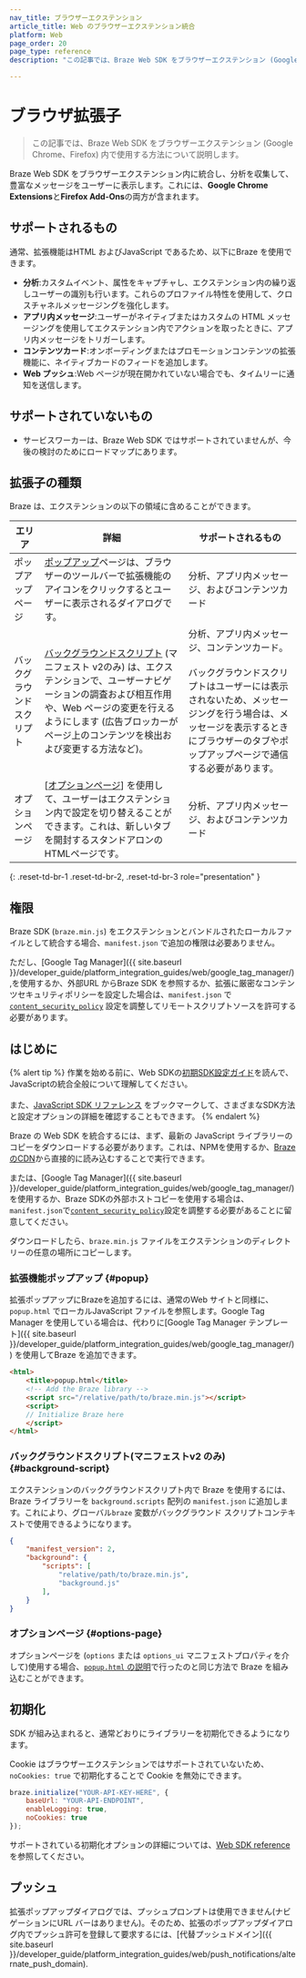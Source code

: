 ```yaml
---
nav_title: ブラウザーエクステンション
article_title: Web のブラウザーエクステンション統合
platform: Web
page_order: 20
page_type: reference
description: "この記事では、Braze Web SDK をブラウザーエクステンション (Google Chrome、Firefox) 内で使用する方法について説明します。"

---
```


# ブラウザ拡張子

> この記事では、Braze Web SDK をブラウザーエクステンション (Google Chrome、Firefox) 内で使用する方法について説明します。

Braze Web SDK をブラウザーエクステンション内に統合し、分析を収集して、豊富なメッセージをユーザーに表示します。これには、**Google Chrome Extensions**と**Firefox Add-Ons**の両方が含まれます。

## サポートされるもの

通常、拡張機能はHTML およびJavaScript であるため、以下にBraze を使用できます。

* **分析**:カスタムイベント、属性をキャプチャし、エクステンション内の繰り返しユーザーの識別も行います。これらのプロファイル特性を使用して、クロスチャネルメッセージングを強化します。
* **アプリ内メッセージ**:ユーザーがネイティブまたはカスタムの HTML メッセージングを使用してエクステンション内でアクションを取ったときに、アプリ内メッセージをトリガーします。
* **コンテンツカード**:オンボーディングまたはプロモーションコンテンツの拡張機能に、ネイティブカードのフィードを追加します。
* **Web プッシュ**:Web ページが現在開かれていない場合でも、タイムリーに通知を送信します。

## サポートされていないもの

* サービスワーカーは、Braze Web SDK ではサポートされていませんが、今後の検討のためにロードマップにあります。

## 拡張子の種類

Braze は、エクステンションの以下の領域に含めることができます。

| エリア | 詳細 | サポートされるもの |
|--------|-------|------|
| ポップアップページ | [ポップアップ](https://developer.mozilla.org/en-US/docs/Mozilla/Add-ons/WebExtensions/user_interface/Popups)ページは、ブラウザーのツールバーで拡張機能のアイコンをクリックするとユーザーに表示されるダイアログです。| 分析、アプリ内メッセージ、およびコンテンツカード |
| バックグラウンドスクリプト | [バックグラウンドスクリプト](https://developer.chrome.com/extensions/background_pages) (マニフェスト v2のみ) は、エクステンションで、ユーザーナビゲーションの調査および相互作用や、Web ページの変更を行えるようにします (広告ブロッカーがページ上のコンテンツを検出および変更する方法など)。 | 分析、アプリ内メッセージ、コンテンツカード。<br><br>バックグラウンドスクリプトはユーザーには表示されないため、メッセージングを行う場合は、メッセージを表示するときにブラウザーのタブやポップアップページで通信する必要があります。 |
| オプションページ | [[オプションページ](https://developer.mozilla.org/en-US/docs/Mozilla/Add-ons/WebExtensions/user_interface/Options_pages)] を使用して、ユーザーはエクステンション内で設定を切り替えることができます。これは、新しいタブを開封するスタンドアロンのHTMLページです。 | 分析、アプリ内メッセージ、およびコンテンツカード |
{: .reset-td-br-1 .reset-td-br-2, .reset-td-br-3 role="presentation" }

## 権限

Braze SDK (`braze.min.js`) をエクステンションとバンドルされたローカルファイルとして統合する場合、`manifest.json` で追加の権限は必要ありません。 

ただし、[Google Tag Manager]({{ site.baseurl }}/developer_guide/platform_integration_guides/web/google_tag_manager/),を使用するか、外部URL からBraze SDK を参照するか、拡張に厳密なコンテンツセキュリティポリシーを設定した場合は、`manifest.json` で[`content_security_policy`](https://developer.chrome.com/extensions/contentSecurityPolicy) 設定を調整してリモートスクリプトソースを許可する必要があります。

## はじめに

{% alert tip %}
作業を始める前に、Web SDKの[初期SDK設定ガイド]({{site.baseurl}}/developer_guide/platform_integration_guides/web/initial_sdk_setup/)を読んで、JavaScriptの統合全般について理解してください。 <br><br>また、[JavaScript SDK リファレンス](https://js.appboycdn.com/web-sdk/latest/doc/modules/braze.html) をブックマークして、さまざまなSDK方法と設定オプションの詳細を確認することもできます。
{% endalert %}

Braze の Web SDK を統合するには、まず、最新の JavaScript ライブラリーのコピーをダウンロードする必要があります。これは、NPMを使用するか、[BrazeのCDN](https://js.appboycdn.com/web-sdk/latest/braze.min.js)から直接的に読み込むすることで実行できます。

または、[Google Tag Manager]({{ site.baseurl }}/developer_guide/platform_integration_guides/web/google_tag_manager/)を使用するか、Braze SDKの外部ホストコピーを使用する場合は、`manifest.json`で[`content_security_policy`](https://developer.chrome.com/extensions/contentSecurityPolicy)設定を調整する必要があることに留意してください。

ダウンロードしたら、`braze.min.js` ファイルをエクステンションのディレクトリーの任意の場所にコピーします。

### 拡張機能ポップアップ {#popup}

拡張ポップアップにBrazeを追加するには、通常のWeb サイトと同様に、`popup.html` でローカルJavaScript ファイルを参照します。Google Tag Manager を使用している場合は、代わりに[Google Tag Manager テンプレート]({{ site.baseurl }}/developer_guide/platform_integration_guides/web/google_tag_manager/)) を使用してBraze を追加できます。

```html
<html>
    <title>popup.html</title>
    <!-- Add the Braze library -->
    <script src="/relative/path/to/braze.min.js"></script>
    <script>
    // Initialize Braze here
    </script>
</html>
```

### バックグラウンドスクリプト(マニフェストv2 のみ) {#background-script}

エクステンションのバックグラウンドスクリプト内で Braze を使用するには、Braze ライブラリーを `background.scripts` 配列の `manifest.json` に追加します。これにより、グローバル`braze` 変数がバックグラウンド スクリプトコンテキストで使用できるようになります。


```json
{
    "manifest_version": 2,
    "background": {
        "scripts": [
            "relative/path/to/braze.min.js",
            "background.js"
        ],
    }
}
```

### オプションページ {#options-page}

オプションページを (`options` または `options_ui` マニフェストプロパティを介して)使用する場合、[`popup.html` の説明](#popup)で行ったのと同じ方法で Braze を組み込むことができます。

## 初期化

SDK が組み込まれると、通常どおりにライブラリーを初期化できるようになります。 

Cookie はブラウザーエクステンションではサポートされていないため、`noCookies: true` で初期化することで Cookie を無効にできます。

```javascript
braze.initialize("YOUR-API-KEY-HERE", {
    baseUrl: "YOUR-API-ENDPOINT",
    enableLogging: true,
    noCookies: true
});
```

サポートされている初期化オプションの詳細については、[Web SDK reference](https://js.appboycdn.com/web-sdk/latest/doc/modules/braze.html#initialize) を参照してください。

## プッシュ

拡張ポップアップダイアログでは、プッシュプロンプトは使用できません(ナビゲーションにURL バーはありません)。そのため、拡張のポップアップダイアログ内でプッシュ許可を登録して要求するには、[代替プッシュドメイン]({{ site.baseurl }}/developer_guide/platform_integration_guides/web/push_notifications/alternate_push_domain).

